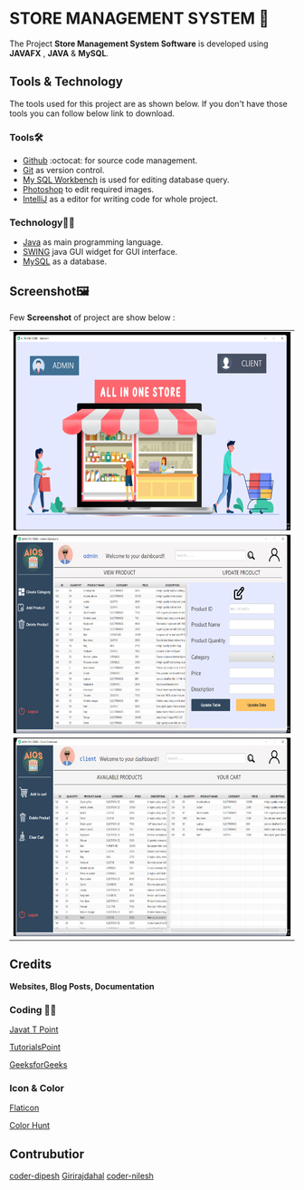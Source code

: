# STORE MANAGEMENT SYSTEM :department_store:

The Project **Store Management System Software** is developed using **JAVAFX** , **JAVA** &amp; **MySQL**.

 ## Tools & Technology
 
 The tools used for this project are as shown below. If you don't have those tools you can follow below link to download.
 
 ### Tools🛠
 
 - [Github](https://github.com/signup?ref_cta=Sign+up&ref_loc=header+logged+out&ref_page=%2F&source=header-home) :octocat: for source code management.
 - [Git](https://git-scm.com/downloads) as version control.
 - [My SQL Workbench](https://dev.mysql.com/downloads/workbench/) is used for editing database query.
 - [Photoshop](https://www.adobe.com/products/photoshop/free-trial-download.html) to edit required images.
 - [IntelliJ](https://www.jetbrains.com/pycharm/download/#section=windows) as a editor for writing code for whole project.

 
 ### Technology👨‍💻
 
 - [Java](https://java.com/en/download/) as main programming language.
 - [SWING](www) java GUI widget for GUI interface.
 - [MySQL](https://www.mysql.com/downloads/) as a database.
 
 ## Screenshot🖼
 Few **Screenshot** of project are show below :
<table>

   <tr>
    <td><img src='src/appScreenshot/splashscreen.png' alt="Splash Screen"  height='350' width='600'> </td>
   </tr>
  <tr>
    <td><img src='src/appScreenshot/adminPanel.png' alt="Admin Panel" height='350' width='600'></td>
  </tr>
  <tr>
    <td><img src='src/appScreenshot/clientPanel.png' alt="Client Panel" height='350' width='600'></td>
  </tr>
  
  
 </table>
 

## Credits
**Websites, Blog Posts, Documentation**

### Coding 👨‍💻

[Javat T Point](https://www.javatpoint.com/java-tutorial) 

[TutorialsPoint](https://www.tutorialspoint.com/java/index.htm)

[GeeksforGeeks](https://www.geeksforgeeks.org/java/?ref=shm)


### Icon & Color 
[Flaticon](https://www.flaticon.com/)

[Color Hunt](https://colorhunt.co/palettes/black)

 
## Contrubutior

[coder-dipesh](https://github.com/coder-dipesh/)
[Girirajdahal](https://github.com/Girirajdahal)
[coder-nilesh](https://github.com/coder-nilesh)





